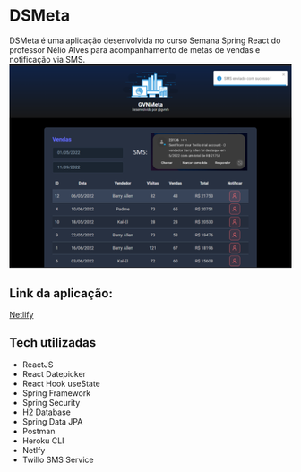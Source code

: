 # DSMeta 

DSMeta é uma aplicação desenvolvida no curso Semana Spring React do professor Nélio Alves
para acompanhamento de metas de vendas e notificação via SMS.
![Site preview](https://github.com/xocky2/gvnmeta/blob/main/frontend/public/GVNMeta.png)

## Link da aplicação:
 [Netlify](https://gvnmeta-react-spring.netlify.app/)
 
## Tech utilizadas

- ReactJS
- React Datepicker
- React Hook useState
- Spring Framework
- Spring Security
- H2 Database
- Spring Data JPA
- Postman
- Heroku CLI
- Netlfy
- Twillo SMS Service




